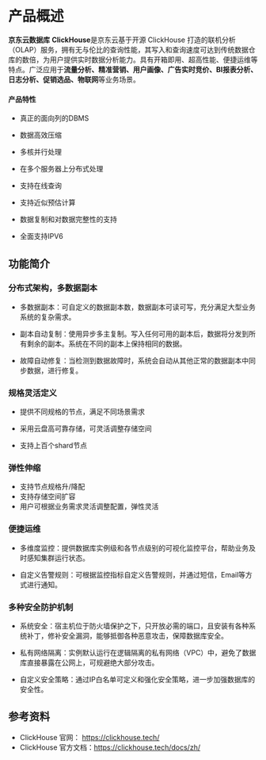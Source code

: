 # 产品概述

**京东云数据库** **ClickHouse**是京东云基于开源 ClickHouse 打造的联机分析（OLAP）服务，拥有无与伦比的查询性能，其写入和查询速度可达到传统数据仓库的数倍，为用户提供实时数据分析能力。具有开箱即用、超高性能、便捷运维等特点。广泛应用于**流量分析、精准营销、用户画像、广告实时竞价、BI报表分析、日志分析、促销选品、物联网**等业务场景。


#### 产品特性
- 真正的面向列的DBMS

- 数据高效压缩

- 多核并行处理

- 在多个服务器上分布式处理

- 支持在线查询

- 支持近似预估计算

- 数据复制和对数据完整性的支持

- 全面支持IPV6

  

## 功能简介
### 分布式架构，多数据副本
- 多数据副本：可自定义的数据副本数，数据副本可读可写，充分满足大型业务系统的复杂需求。

- 副本自动复制：使用异步多主复制。写入任何可用的副本后，数据将分发到所有剩余的副本。系统在不同的副本上保持相同的数据。

- 故障自动修复：当检测到数据故障时，系统会自动从其他正常的数据副本中同步数据，进行修复。



### 规格灵活定义
- 提供不同规格的节点，满足不同场景需求

- 采用云盘高可靠存储，可灵活调整存储空间

- 支持上百个shard节点

  

### 弹性伸缩
- 支持节点规格升/降配
- 支持存储空间扩容
- 用户可根据业务需求灵活调整配置，弹性灵活


 
### 便捷运维
- 多维度监控：提供数据库实例级和各节点级别的可视化监控平台，帮助业务及时感知集群运行状态。

- 自定义告警规则：可根据监控指标自定义告警规则，并通过短信，Email等方式进行通知。

  

### 多种安全防护机制
- 系统安全：宿主机位于防火墙保护之下，只开放必需的端口，且安装有各种系统补丁，修补安全漏洞，能够抵御各种恶意攻击，保障数据库安全。

- 私有网络隔离：实例默认运行在逻辑隔离的私有网络（VPC）中，避免了数据库直接暴露在公网上，可规避绝大部分攻击。

- 自定义安全策略：通过IP白名单可定义和强化安全策略，进一步加强数据库的安全性。

  

## 参考资料
- ClickHouse 官网：    https://clickhouse.tech/
- ClickHouse 官方文档：https://clickhouse.tech/docs/zh/

